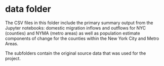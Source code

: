 # data folder

The CSV files in this folder include the primary summary output from the Jupyter notebooks: domestic migration inflows and outflows for NYC (counties) and NYMA (metro areas) as well as population estimate components of change for the counties within the New York City and Metro Areas. 

The subfolders contain the original source data that was used for the project. 
